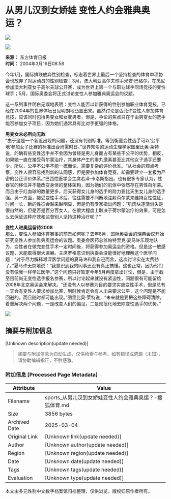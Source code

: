 # 从男儿汉到女娇娃 变性人约会雅典奥运？

![](https://images.sohu.com/uiue/sohu_logo/2005/sohu_logo2.gif)

![](/images/bj00.gif)

**来源：** 东方体育日报  
**时间：** 2004年3月16日08:58  

今年1月，国际排联放弃性别检查，标志着世界上最后一个坚持检查的体育单项协会也放弃了对运动员的性别检查；3月，澳大利亚高尔夫球手米安·巴格尔，在悉尼参加澳大利亚女子高尔夫球公开赛，成为世界上第一个与职业球手同场竞技的变性球手；5月，国际奥委会将正式讨论变性人参加雅典奥运会的议题。  

这一系列事件明白无误地表明：变性人能否以新获得的性别参加职业体育竞技，已经在2004年的世界体坛日见明朗地凸显出来。虽然讨论是否允许变性人参加体育竞技，应该同时包括男变女和女变男者，但是，争论的焦点只在于由男变女的选手能否参加女子项目，因为她们通常具有比对手更强的体格。

**男变女未必所向无敌**  
“由于这是一个新近出现的问题，还没有判别标准。等到衡量变性选手可以‘公平地’参加女子比赛的标准出台尚需时日。”世界知名的运动生理学家图里比奥·莱特说，的确有些变性选手并不会因为曾经是男儿身而占有某些不公平的优势，相反，如果她一直在接受荷尔蒙治疗，其身体产生的睾丸激素甚至比其他女子选手还要少。所以，公平不公平不能一概而论，需要复杂的评价标准。“从社会的观点考察，变性人很容易找到新的认同感，但是要参加体育竞赛，却需要建立一套极为严密的公正评价体系。”巴西性医学会主席若泽·卡洛斯指出。也有很多专家认为，性器官的移位并不能改变身体的整体架构，因为她们的肌体中依然存在男性荷尔蒙。而且由于红血球的数量更多，后天获得女儿身的选手的耐力要比天生女儿身的选手强。另一方面，接受变性手术后，往往需要不间断地注射荷尔蒙来维持女性性征，时间一长，新的性征会越来越明显，但是仍有专家指出问题：“肌肉块逐渐消失是很自然的，但是否是百分百女人，在很大程度上取决于荷尔蒙治疗的效果，可是怎么去保证这种疗效和监督别人坚持这种治疗呢？”

**变性人进奥运留待2008**  
那么，变性人参加体育赛事的前景如何呢？去年8月，国际奥委会的瑞典会议开始研究变性人参加雅典奥运会的议题。奥委会医药总监帕特里克·夏马许乐观地认为，变性者在做完变性手术一定时间後，将获得参加奥运会的资格。但是这一敏感议题，未能取得很大进展。主席罗格意识到执委会没能很好地理解这个医学问题：“对于尽力解释艰深医学问题的夏马许和我自己而言，这次讨论实在太费劲了。”夏马许无奈地说：“我意识到我的同事还没有真正搞懂。这也正常，因为他们没有像我一样学过医学。”这个问题只好暂定今年5月再度拿出讨论，但是，由于截至目前尚无变性选手报名参赛，所以讨论起来就没有紧迫性，问题很有可能留给2008年北京奥运会来解决。“还没有人以参赛为目的要求实施变性手术，但是总有一天会有变性人要求参加比赛，到时候肯定会有人出来要求公平，这个问题是不能回避的，而且随时都可能出现。”图里比奥·莱特说，“未来就是要把这些障碍清除，着重解决两个问题，一是改变人们的偏见，二是规范化地去除变性选手的优势。”

![](/images/c.gif)
<!-- tcd_original_link https://sports.sohu.com/2004/03/16/02/news219450244.shtml -->


## 摘要与附加信息

<!-- tcd_abstract -->
[Unknown description(update needed)]
<!-- tcd_abstract_end -->

> 摘要与附加信息为自动生成，仅供检索与参考。如有错误或遗漏（未知），请协助编辑指正，不胜感激。

### 附加信息 [Processed Page Metadata]

| Attribute       | Value                                  |
|-----------------|----------------------------------------|
| Filename        | sports_从男儿汉到女娇娃变性人约会雅典奥运？-搜狐体育.md                             |
| Size            | 3856 bytes                           |
| Archived Date   | 2025-03-04                             |
| Original Link   | [Unknown link(update needed)]                       |
| Author          | [Unknown author(update needed)]                               |
| Region          | [Unknown region(update needed)]                               |
| Date            | [Unknown date(update needed)]                                 |
| Tags            | [Unknown tags(update needed)]                                 |
| Evaluation            | [Unknown type(update needed)]                                 |
<!-- tcd_table_end -->

本文由多元性别中文数字档案馆归档整理，仅供浏览。版权归原作者所有。
